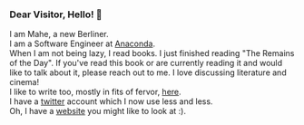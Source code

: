 ### Dear Visitor, Hello! 👋

I am Mahe, a new Berliner. <br>
I am a Software Engineer at [Anaconda](https://www.anaconda.com/).<br>
When I am not being lazy, I read books. I just finished reading "The Remains of the Day". If you've read this book or are currently reading it and would like to talk about it, please reach out to me. I love discussing literature and cinema! <br>
I like to write too, mostly in fits of fervor, [here](https://renderingsofmyheart.wordpress.com/).</br> 
I have a [twitter](https://twitter.com/IramMahe) account which I now use less and less. </br>
Oh, I have a [website](https://forgottenprogramme.github.io/) you might like to look at :).
<!--
**ForgottenProgramme/ForgottenProgramme** is a ✨ _special_ ✨ repository because its `README.md` (this file) appears on your GitHub profile.

Here are some ideas to get you started:

- 🔭 I’m currently working on ...
- 🌱 I’m currently learning ...
- 👯 I’m looking to collaborate on ...
- 🤔 I’m looking for help with ...
- 💬 Ask me about ...
- 📫 How to reach me: ...
- 😄 Pronouns: ...
- ⚡ Fun fact: ...
-->
